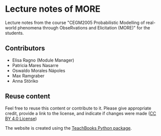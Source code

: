 # Lecture notes of MORE

Lecture notes from the course "CEGM2005 Probabilistic Modelling of real-world phenomena through ObseRvations and Elicitation (MORE)" for the students.

## Contributors
- Elisa Ragno (Module Manager)
- Patricia Mares Nasarre
- Oswaldo Morales Nápoles
- Max Ramgraber
- Anna Störiko

## Reuse content
Feel free to reuse this content or contribute to it. Please give appropriate credit, provide a link to the license, and indicate if changes were made ([CC BY 4.0 License](https://creativecommons.org/licenses/by/4.0/))

The website is created using the [TeachBooks Python package](https://github.com/TeachBooks/TeachBooks).
